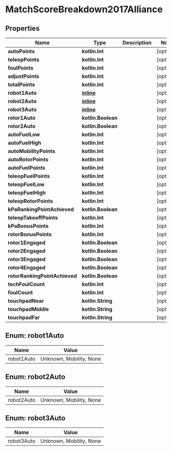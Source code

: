 
# MatchScoreBreakdown2017Alliance

## Properties
Name | Type | Description | Notes
------------ | ------------- | ------------- | -------------
**autoPoints** | **kotlin.Int** |  |  [optional]
**teleopPoints** | **kotlin.Int** |  |  [optional]
**foulPoints** | **kotlin.Int** |  |  [optional]
**adjustPoints** | **kotlin.Int** |  |  [optional]
**totalPoints** | **kotlin.Int** |  |  [optional]
**robot1Auto** | [**inline**](#Robot1AutoEnum) |  |  [optional]
**robot2Auto** | [**inline**](#Robot2AutoEnum) |  |  [optional]
**robot3Auto** | [**inline**](#Robot3AutoEnum) |  |  [optional]
**rotor1Auto** | **kotlin.Boolean** |  |  [optional]
**rotor2Auto** | **kotlin.Boolean** |  |  [optional]
**autoFuelLow** | **kotlin.Int** |  |  [optional]
**autoFuelHigh** | **kotlin.Int** |  |  [optional]
**autoMobilityPoints** | **kotlin.Int** |  |  [optional]
**autoRotorPoints** | **kotlin.Int** |  |  [optional]
**autoFuelPoints** | **kotlin.Int** |  |  [optional]
**teleopFuelPoints** | **kotlin.Int** |  |  [optional]
**teleopFuelLow** | **kotlin.Int** |  |  [optional]
**teleopFuelHigh** | **kotlin.Int** |  |  [optional]
**teleopRotorPoints** | **kotlin.Int** |  |  [optional]
**kPaRankingPointAchieved** | **kotlin.Boolean** |  |  [optional]
**teleopTakeoffPoints** | **kotlin.Int** |  |  [optional]
**kPaBonusPoints** | **kotlin.Int** |  |  [optional]
**rotorBonusPoints** | **kotlin.Int** |  |  [optional]
**rotor1Engaged** | **kotlin.Boolean** |  |  [optional]
**rotor2Engaged** | **kotlin.Boolean** |  |  [optional]
**rotor3Engaged** | **kotlin.Boolean** |  |  [optional]
**rotor4Engaged** | **kotlin.Boolean** |  |  [optional]
**rotorRankingPointAchieved** | **kotlin.Boolean** |  |  [optional]
**techFoulCount** | **kotlin.Int** |  |  [optional]
**foulCount** | **kotlin.Int** |  |  [optional]
**touchpadNear** | **kotlin.String** |  |  [optional]
**touchpadMiddle** | **kotlin.String** |  |  [optional]
**touchpadFar** | **kotlin.String** |  |  [optional]


<a name="Robot1AutoEnum"></a>
## Enum: robot1Auto
Name | Value
---- | -----
robot1Auto | Unknown, Mobility, None


<a name="Robot2AutoEnum"></a>
## Enum: robot2Auto
Name | Value
---- | -----
robot2Auto | Unknown, Mobility, None


<a name="Robot3AutoEnum"></a>
## Enum: robot3Auto
Name | Value
---- | -----
robot3Auto | Unknown, Mobility, None



